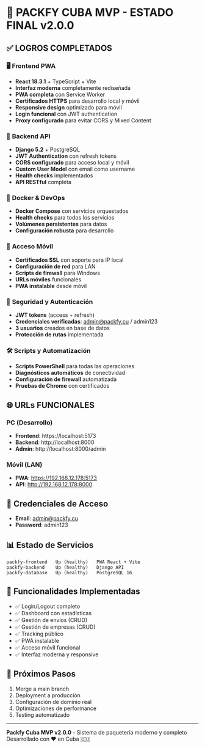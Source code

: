 # 🚀 PACKFY CUBA MVP - ESTADO FINAL v2.0.0

## ✅ **LOGROS COMPLETADOS**

### 🖥️ **Frontend PWA**
- **React 18.3.1** + TypeScript + Vite
- **Interfaz moderna** completamente rediseñada
- **PWA completa** con Service Worker
- **Certificados HTTPS** para desarrollo local y móvil
- **Responsive design** optimizado para móvil
- **Login funcional** con JWT authentication
- **Proxy configurado** para evitar CORS y Mixed Content

### 🔧 **Backend API**
- **Django 5.2** + PostgreSQL
- **JWT Authentication** con refresh tokens
- **CORS configurado** para acceso local y móvil
- **Custom User Model** con email como username
- **Health checks** implementados
- **API RESTful** completa

### 🐳 **Docker & DevOps**
- **Docker Compose** con servicios orquestados
- **Health checks** para todos los servicios
- **Volúmenes persistentes** para datos
- **Configuración robusta** para desarrollo

### 📱 **Acceso Móvil**
- **Certificados SSL** con soporte para IP local
- **Configuración de red** para LAN
- **Scripts de firewall** para Windows
- **URLs móviles** funcionales
- **PWA instalable** desde móvil

### 🔐 **Seguridad y Autenticación**
- **JWT tokens** (access + refresh)
- **Credenciales verificadas**: admin@packfy.cu / admin123
- **3 usuarios** creados en base de datos
- **Protección de rutas** implementada

### 🛠️ **Scripts y Automatización**
- **Scripts PowerShell** para todas las operaciones
- **Diagnósticos automáticos** de conectividad
- **Configuración de firewall** automatizada
- **Pruebas de Chrome** con certificados

## 🌐 **URLs FUNCIONALES**

### PC (Desarrollo)
- **Frontend**: https://localhost:5173
- **Backend**: http://localhost:8000
- **Admin**: http://localhost:8000/admin

### Móvil (LAN)
- **PWA**: https://192.168.12.178:5173
- **API**: http://192.168.12.178:8000

## 🔑 **Credenciales de Acceso**
- **Email**: admin@packfy.cu
- **Password**: admin123

## 📊 **Estado de Servicios**
```
packfy-frontend   Up (healthy)   PWA React + Vite
packfy-backend    Up (healthy)   Django API
packfy-database   Up (healthy)   PostgreSQL 16
```

## 🎯 **Funcionalidades Implementadas**
- ✅ Login/Logout completo
- ✅ Dashboard con estadísticas
- ✅ Gestión de envíos (CRUD)
- ✅ Gestión de empresas (CRUD)
- ✅ Tracking público
- ✅ PWA instalable
- ✅ Acceso móvil funcional
- ✅ Interfaz moderna y responsive

## 🚧 **Próximos Pasos**
1. Merge a main branch
2. Deployment a producción
3. Configuración de dominio real
4. Optimizaciones de performance
5. Testing automatizado

---

**Packfy Cuba MVP v2.0.0** - Sistema de paquetería moderno y completo
Desarrollado con ❤️ en Cuba 🇨🇺
